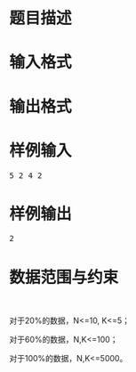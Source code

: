 

# 题目描述



# 输入格式



# 输出格式



# 样例输入


<pre>5 2 4 2</pre>

# 样例输出


<pre>2</pre>

# 数据范围与约束


<p>
<br/>
</p>
<p>
对于20%的数据，N&lt;=10, K&lt;=5；
</p>
<p>
对于60%的数据，N,K&lt;=100；
</p>
<p>
对于100%的数据，N,K&lt;=5000。
</p>
<p>
<br/>
</p>
